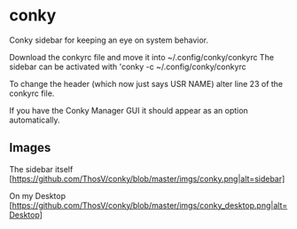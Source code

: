 # conky
Conky sidebar for keeping an eye on system behavior. 

Download the conkyrc file and move it into ~/.config/conky/conkyrc
The sidebar can be activated with 'conky -c ~/.config/conky/conkyrc

To change the header (which now just says USR NAME) alter line 23 of the conkyrc file. 

If you have the Conky Manager GUI it should appear as an option automatically. 

## Images

The sidebar itself
[https://github.com/ThosV/conky/blob/master/imgs/conky.png|alt=sidebar]

On my Desktop
[https://github.com/ThosV/conky/blob/master/imgs/conky_desktop.png|alt=Desktop]

